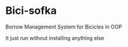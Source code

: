 # Bici-sofka
Borrow Management System for Bicicles in OOP 

It just run without installing anything else
